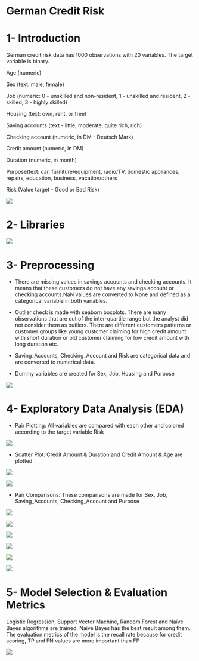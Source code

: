 # German Credit Risk

# 1- Introduction

German credit risk data has 1000 observations with 20 variables. The target variable is binary. 

Age (numeric)

Sex (text: male, female)

Job (numeric: 0 - unskilled and non-resident, 1 - unskilled and resident, 2 - skilled, 3 - highly skilled)

Housing (text: own, rent, or free)

Saving accounts (text - little, moderate, quite rich, rich)

Checking account (numeric, in DM - Deutsch Mark)

Credit amount (numeric, in DM)

Duration (numeric, in month)

Purpose(text: car, furniture/equipment, radio/TV, domestic appliances, repairs, education, business, vacation/others

Risk (Value target - Good or Bad Risk)

![](images/screen2.PNG/)

# 2- Libraries 

![](images/screen1.PNG/)

# 3- Preprocessing

- There are missing values in savings accounts and checking accounts. It means that these customers do not have any savings account or checking accounts.NaN values are converted to None and defined as a categorical variable in both variables.

- Outlier check is made with seaborn boxplots. There are many observations that are out of the inter-quartile range but the analyst did not consider them as outliers. There are different customers patterns or customer groups like young customer claiming for high credit amount with short duration or old customer claiming for low credit amount with long duration etc.

- Saving_Accounts, Checking_Account and Risk are categorical data and are converted to numerical data.

- Dummy variables are created for Sex, Job, Housing and Purpose

![](images/screen6.PNG/)

# 4- Exploratory Data Analysis (EDA)

- Pair Plotting: All variables are compared with each other and colored according to the target variable Risk

![](images/screen3.PNG/)

- Scatter Plot: Credit Amount & Duration and Credit Amount & Age are plotted 

![](images/screen4.PNG/)

![](images/screen5.PNG/)

- Pair Comparisons: These comparisons are made for Sex, Job, Saving_Accounts, Checking_Account and Purpose

![](images/screen8.PNG/)

![](images/screen9.PNG/)

![](images/screen10.PNG/)

![](images/screen11.PNG/)

![](images/screen12.PNG/)

![](images/screen13.PNG/)

# 5- Model Selection & Evaluation Metrics

Logistic Regression, Support Vector Machine, Random Forest and Naive Bayes algorithms are trained. Naive Bayes has the best result among them. The evaluation metrics of the model is the recall rate because for credit scoring, TP and FN values are more important than FP

![](images/screen7.PNG/)

